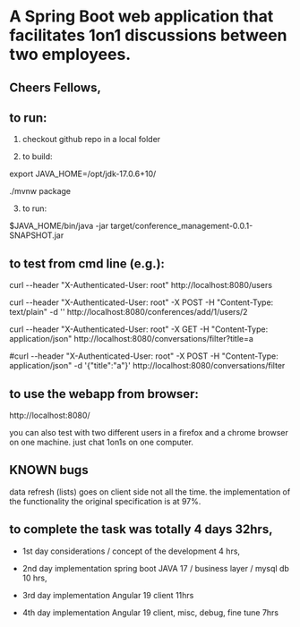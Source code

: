 # A Spring Boot web application that facilitates 1on1 discussions between two employees.

## Cheers Fellows,


## to run:

1) checkout github repo in a local folder

2) to build:

  export JAVA_HOME=/opt/jdk-17.0.6+10/

  ./mvnw package

3) to run:

  $JAVA_HOME/bin/java -jar target/conference_management-0.0.1-SNAPSHOT.jar


## to test from cmd line (e.g.):

  curl --header "X-Authenticated-User: root" http://localhost:8080/users

  curl --header "X-Authenticated-User: root" -X POST -H "Content-Type: text/plain" -d '' http://localhost:8080/conferences/add/1/users/2
  
  curl --header "X-Authenticated-User: root" -X GET -H "Content-Type: application/json" http://localhost:8080/conversations/filter?title=a
  
  #curl --header "X-Authenticated-User: root" -X POST -H "Content-Type: application/json" -d '{"title":"a"}' http://localhost:8080/conversations/filter


## to use the webapp from browser:

  http://localhost:8080/

  you can also test with two different users in a firefox and a chrome browser on one machine. just chat 1on1s on one computer.



## KNOWN bugs

  data refresh (lists) goes on client side not all the time. the implementation of the functionality the original specification is at 97%.


## to complete the task was totally 4 days 32hrs,

* 1st day considerations / concept of the development 4 hrs,

* 2nd day implementation spring boot JAVA 17 / business layer / mysql db 10 hrs,

* 3rd day implementation Angular 19 client 11hrs

* 4th day implementation Angular 19 client, misc, debug, fine tune 7hrs
